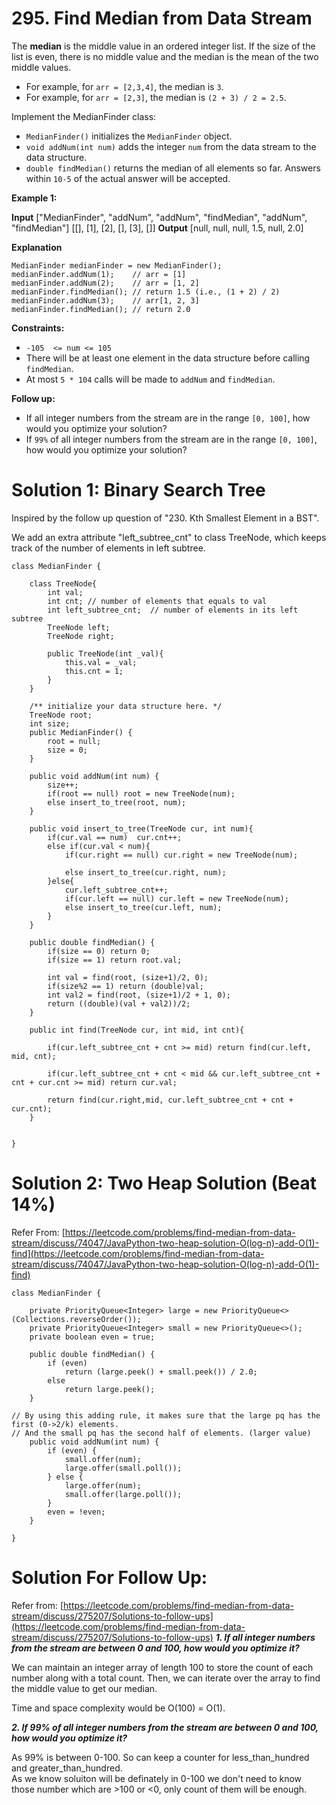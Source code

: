 # 295. Find Median from Data Stream
The  **median**  is the middle value in an ordered integer list. If the size of the list is even, there is no middle value and the median is the mean of the two middle values.

-   For example, for  `arr = [2,3,4]`, the median is  `3`.
-   For example, for  `arr = [2,3]`, the median is  `(2 + 3) / 2 = 2.5`.

Implement the MedianFinder class:

-   `MedianFinder()`  initializes the  `MedianFinder`  object.
-   `void addNum(int num)`  adds the integer  `num`  from the data stream to the data structure.
-   `double findMedian()`  returns the median of all elements so far. Answers within  `10-5`  of the actual answer will be accepted.

**Example 1:**

**Input**
["MedianFinder", "addNum", "addNum", "findMedian", "addNum", "findMedian"]
[[], [1], [2], [], [3], []]
**Output**
[null, null, null, 1.5, null, 2.0]

**Explanation**
```
MedianFinder medianFinder = new MedianFinder();
medianFinder.addNum(1);    // arr = [1]
medianFinder.addNum(2);    // arr = [1, 2]
medianFinder.findMedian(); // return 1.5 (i.e., (1 + 2) / 2)
medianFinder.addNum(3);    // arr[1, 2, 3]
medianFinder.findMedian(); // return 2.0
```
**Constraints:**

-   `-105  <= num <= 105`
-   There will be at least one element in the data structure before calling  `findMedian`.
-   At most  `5 * 104`  calls will be made to  `addNum`  and  `findMedian`.

**Follow up:**

-   If all integer numbers from the stream are in the range  `[0, 100]`, how would you optimize your solution?
-   If  `99%`  of all integer numbers from the stream are in the range  `[0, 100]`, how would you optimize your solution?

# Solution 1: Binary Search Tree
Inspired by the follow up question of "230. Kth Smallest Element in a BST".

We add an extra attribute "left_subtree_cnt" to class TreeNode, which keeps track of the number of elements in left subtree.

```
class MedianFinder {

    class TreeNode{
        int val;
        int cnt; // number of elements that equals to val
        int left_subtree_cnt;  // number of elements in its left subtree
        TreeNode left;
        TreeNode right;
        
        public TreeNode(int _val){
            this.val = _val;
            this.cnt = 1;
        }
    }
    
    /** initialize your data structure here. */
    TreeNode root;
    int size;
    public MedianFinder() {
        root = null;
        size = 0;
    }
    
    public void addNum(int num) {
        size++;
        if(root == null) root = new TreeNode(num);
        else insert_to_tree(root, num);
    }
    
    public void insert_to_tree(TreeNode cur, int num){
        if(cur.val == num)  cur.cnt++;
        else if(cur.val < num){
            if(cur.right == null) cur.right = new TreeNode(num);
            
            else insert_to_tree(cur.right, num);
        }else{
            cur.left_subtree_cnt++;
            if(cur.left == null) cur.left = new TreeNode(num);
            else insert_to_tree(cur.left, num);
        }
    }
    
    public double findMedian() {
        if(size == 0) return 0;
        if(size == 1) return root.val;
        
        int val = find(root, (size+1)/2, 0);
        if(size%2 == 1) return (double)val;
        int val2 = find(root, (size+1)/2 + 1, 0);
        return ((double)(val + val2))/2;
    }
    
    public int find(TreeNode cur, int mid, int cnt){
        
        if(cur.left_subtree_cnt + cnt >= mid) return find(cur.left, mid, cnt);
        
        if(cur.left_subtree_cnt + cnt < mid && cur.left_subtree_cnt + cnt + cur.cnt >= mid) return cur.val;
        
        return find(cur.right,mid, cur.left_subtree_cnt + cnt + cur.cnt);
    }
    
    
}
```

# Solution 2: Two Heap Solution (Beat 14%)
Refer From: [https://leetcode.com/problems/find-median-from-data-stream/discuss/74047/JavaPython-two-heap-solution-O(log-n)-add-O(1)-find](https://leetcode.com/problems/find-median-from-data-stream/discuss/74047/JavaPython-two-heap-solution-O(log-n)-add-O(1)-find)
```
class MedianFinder {

    private PriorityQueue<Integer> large = new PriorityQueue<>(Collections.reverseOrder());
    private PriorityQueue<Integer> small = new PriorityQueue<>();
    private boolean even = true;

    public double findMedian() {
        if (even)
            return (large.peek() + small.peek()) / 2.0;
        else
            return large.peek();
    }

// By using this adding rule, it makes sure that the large pq has the first (0->2/k) elements.
// And the small pq has the second half of elements. (larger value)
    public void addNum(int num) {
        if (even) {
            small.offer(num);
            large.offer(small.poll());
        } else {
            large.offer(num);
            small.offer(large.poll());
        }
        even = !even;
    }
    
}
```

# Solution For Follow Up:
Refer from:
[https://leetcode.com/problems/find-median-from-data-stream/discuss/275207/Solutions-to-follow-ups](https://leetcode.com/problems/find-median-from-data-stream/discuss/275207/Solutions-to-follow-ups)
 _**1. If all integer numbers from the stream are between 0 and 100, how would you optimize it?**_

We can maintain an integer array of length 100 to store the count of each number along with a total count. Then, we can iterate over the array to find the middle value to get our median.

Time and space complexity would be O(100) = O(1).

_**2. If 99% of all integer numbers from the stream are between 0 and 100, how would you optimize it?**_

As 99% is between 0-100. So can keep a counter for less_than_hundred and greater_than_hundred.  
As we know soluiton will be definately in 0-100 we don't need to know those number which are >100 or <0, only count of them will be enough.